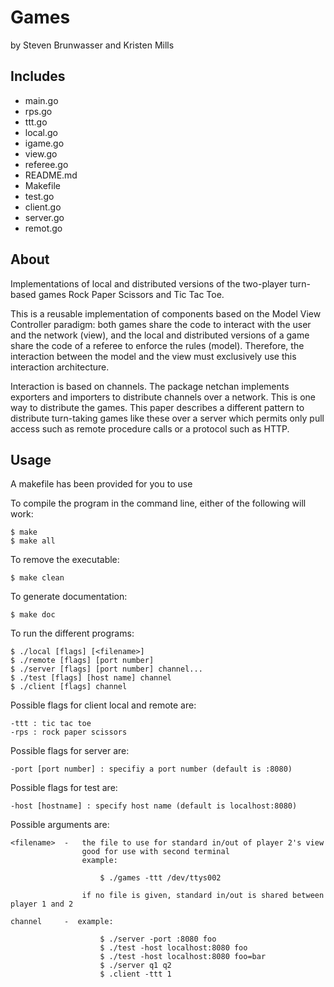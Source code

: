 Games
=====

by Steven Brunwasser and Kristen Mills


Includes
--------

* main.go
* rps.go
* ttt.go
* local.go
* igame.go
* view.go
* referee.go
* README.md
* Makefile
* test.go
* client.go
* server.go
* remot.go


About
-----

Implementations of local and distributed versions of the two-player turn-based games Rock Paper Scissors and Tic Tac Toe.

This is a reusable implementation of components based on the Model View Controller paradigm: both games share the code to interact with the user and the network (view), and the local and distributed versions of a game share the code of a referee to enforce the rules (model). Therefore, the interaction between the model and the view must exclusively use this interaction architecture.

Interaction is based on channels. The package netchan implements exporters and importers to distribute channels over a network. This is one way to distribute the games. This paper describes a different pattern to distribute turn-taking games like these over a server which permits only pull access such as remote procedure calls or a protocol such as HTTP.


Usage
-----

A makefile has been provided for you to use

To compile the program in the command line, either of
the following will work:
	
	$ make
	$ make all

To remove the executable: 
	
	$ make clean

To generate documentation:

	$ make doc

To run the different programs:
	
	$ ./local [flags] [<filename>] 
	$ ./remote [flags] [port number]
	$ ./server [flags] [port number] channel...
	$ ./test [flags] [host name] channel
	$ ./client [flags] channel

Possible flags for client local and remote are:
	
	-ttt : tic tac toe
	-rps : rock paper scissors

Possible flags for server are:
	
	-port [port number] : specifiy a port number (default is :8080)

Possible flags for test are:

	-host [hostname] : specify host name (default is localhost:8080)

Possible arguments are:

	<filename>	-	the file to use for standard in/out of player 2's view
					good for use with second terminal
					example:

						$ ./games -ttt /dev/ttys002
					
					if no file is given, standard in/out is shared between player 1 and 2

	channel  	-  example:
					
						$ ./server -port :8080 foo
						$ ./test -host localhost:8080 foo
						$ ./test -host localhost:8080 foo=bar
						$ ./server q1 q2
						$ .client -ttt 1